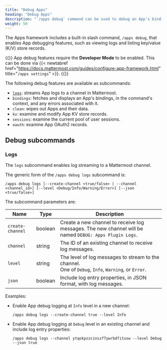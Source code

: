 ```yaml
---
title: "Debug Apps"
heading: "Debug Apps"
description: "`/apps debug` command can be used to debug an App's bindings, KV store records, view the logs, etc."
weight: 50
---
```

The Apps framework includes a built-in slash command, `/apps debug`, that enables App debugging features, such as viewing logs and listing key/value (K/V) store records.

{{<note>}}
App debug features require the **Developer Mode** to be enabled. This can be done via {{< newtabref href="https://docs.mattermost.com/guides/configure-app-framework.html" title="`/apps settings`" >}}.
{{</note>}}

The following debug features are available as subcommands:

- [`logs`](#logs): streams App logs to a channel in Mattermost.
- `bindings`: fetches and displays an App's bindings, in the command's context, and any errors associated with it.
- `clean`: wipes out Apps and their data.
- `kv`: examine and modify App KV store records.
- `sessions`: examine the current pool of user sessions.
- `oauth`: examine App OAuth2 records.

## Debug subcommands

### Logs

The `logs` subcommand enables log streaming to a Mattermost channel.

The generic form of the `/apps debug logs` subcommand is:

```
/apps debug logs [--create-channel <true/false> | --channel <channel_id>] [--level <Debug/Info/Warning/Error>] [--json <true/false>]
```

The subcommand parameters are:

| Name             | Type    | Description                                                                                            |
|------------------|---------|--------------------------------------------------------------------------------------------------------|
| `create-channel` | boolean | Create a new channel to receive log messages. The new channel will be named `DEBUG: Apps Plugin Logs`. |
| `channel`        | string  | The ID of an existing channel to receive log messages.                                                 |
| `level`          | string  | The level of log messages to stream to the channel.<br/>One of `Debug`, `Info`, `Warning`, or `Error`. |
| `json`           | boolean | Include log entry properties, in JSON format, with log messages.                                       |


Examples:

- Enable App debug logging at `Info` level in a new channel:

  ```
  /apps debug logs --create-channel true --level Info
  ```

- Enable App debug logging at `Debug` level in an existing channel and include log entry properties:

  ```
  /apps debug logs --channel ytqokpzzcinszf7ywrbdfitusw --level Debug --json true 
  ```
